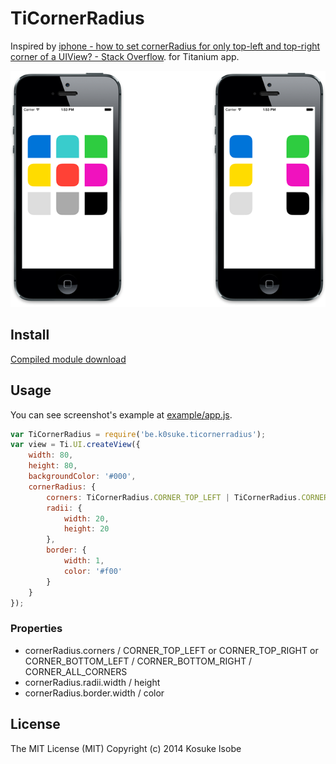 # TiCornerRadius

Inspired by [iphone - how to set cornerRadius for only top-left and top-right corner of a UIView? - Stack Overflow](http://stackoverflow.com/a/13163693). for Titanium app.

![screenshot.png](screenshot.png)

## Install

[Compiled module download](be.k0suke.ticornerradius-iphone-0.2.zip)

## Usage

You can see screenshot's example at [example/app.js](example/app.js).

```javascript
var TiCornerRadius = require('be.k0suke.ticornerradius');
var view = Ti.UI.createView({
	width: 80,
	height: 80,
	backgroundColor: '#000',
	cornerRadius: {
		corners: TiCornerRadius.CORNER_TOP_LEFT | TiCornerRadius.CORNER_TOP_RIGHT,
		radii: {
			width: 20,
			height: 20
		},
		border: {
			width: 1,
			color: '#f00'
		}
	}
});
```

### Properties

* cornerRadius.corners / CORNER_TOP_LEFT or CORNER_TOP_RIGHT or CORNER_BOTTOM_LEFT / CORNER_BOTTOM_RIGHT / CORNER_ALL_CORNERS
* cornerRadius.radii.width / height
* cornerRadius.border.width / color

## License

The MIT License (MIT) Copyright (c) 2014 Kosuke Isobe